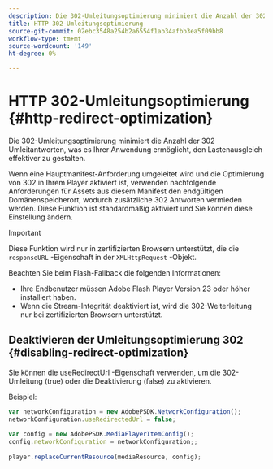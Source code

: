 ```yaml
---
description: Die 302-Umleitungsoptimierung minimiert die Anzahl der 302 Umleitantworten, was es Ihrer Anwendung ermöglicht, den Lastenausgleich effektiver zu gestalten.
title: HTTP 302-Umleitungsoptimierung
source-git-commit: 02ebc3548a254b2a6554f1ab34afbb3ea5f09bb8
workflow-type: tm+mt
source-wordcount: '149'
ht-degree: 0%

---
```


# HTTP 302-Umleitungsoptimierung {#http-redirect-optimization}

Die 302-Umleitungsoptimierung minimiert die Anzahl der 302 Umleitantworten, was es Ihrer Anwendung ermöglicht, den Lastenausgleich effektiver zu gestalten.

Wenn eine Hauptmanifest-Anforderung umgeleitet wird und die Optimierung von 302 in Ihrem Player aktiviert ist, verwenden nachfolgende Anforderungen für Assets aus diesem Manifest den endgültigen Domänenspeicherort, wodurch zusätzliche 302 Antworten vermieden werden. Diese Funktion ist standardmäßig aktiviert und Sie können diese Einstellung ändern.

>[!IMPORTANT]
>
>Diese Funktion wird nur in zertifizierten Browsern unterstützt, die die `responseURL` -Eigenschaft in der `XMLHttpRequest` -Objekt.

Beachten Sie beim Flash-Fallback die folgenden Informationen:

* Ihre Endbenutzer müssen Adobe Flash Player Version 23 oder höher installiert haben.
* Wenn die Stream-Integrität deaktiviert ist, wird die 302-Weiterleitung nur bei zertifizierten Browsern unterstützt.

## Deaktivieren der Umleitungsoptimierung 302 {#disabling-redirect-optimization}

Sie können die useRedirectUrl -Eigenschaft verwenden, um die 302-Umleitung (true) oder die Deaktivierung (false) zu aktivieren.

Beispiel:

```js
var networkConfiguration = new AdobePSDK.NetworkConfiguration(); 
networkConfiguration.useRedirectedUrl = false; 
 
var config = new AdobePSDK.MediaPlayerItemConfig(); 
config.networkConfiguration = networkConfiguration;; 
 
player.replaceCurrentResource(mediaResource, config);
```
